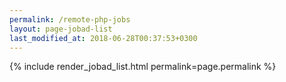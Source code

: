 ```yaml
---
permalink: /remote-php-jobs
layout: page-jobad-list
last_modified_at: 2018-06-28T00:37:53+0300
---
```

{% include render_jobad_list.html permalink=page.permalink %}
